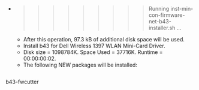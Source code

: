 * >>>>>>>>> Running inst-min-con-firmware-net-b43-installer.sh ...
  * After this operation, 97.3 kB of additional disk space will be used.
  * Install b43 for Dell Wireless 1397 WLAN Mini-Card Driver.
  * Disk size = 1098784K. Space Used = 37716K. Runtime = 00:00:00:02.
  * The following NEW packages will be installed:
  ```bash
b43-fwcutter
  ```
